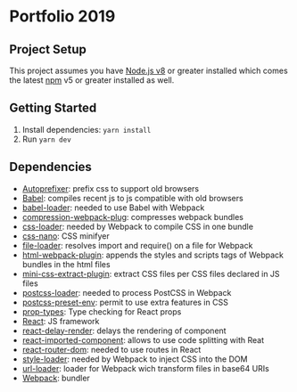 # Portfolio 2019

## Project Setup
This project assumes you have [Node.js v8](http://nodejs.org/) or greater installed which comes
the latest [npm](https://www.npmjs.com/) v5 or greater installed as well. 

## Getting Started
1. Install dependencies: `yarn install`
2. Run `yarn dev`

## Dependencies
- [Autoprefixer](https://github.com/postcss/autoprefixer): prefix css to support old browsers 
- [Babel](https://babeljs.io/): compiles recent js to js compatible with old browsers
- [babel-loader](https://github.com/babel/babel-loader): needed to use Babel with Webpack
- [compression-webpack-plug](https://github.com/webpack-contrib/compression-webpack-plugin): compresses webpack bundles
- [css-loader](https://github.com/webpack-contrib/css-loader): needed by Webpack to compile CSS in one bundle
- [css-nano](https://cssnano.co/): CSS minifyer
- [file-loader](https://github.com/webpack-contrib/file-loader): resolves import and require() on a file for Webpack
- [html-webpack-plugin](https://github.com/jantimon/html-webpack-plugin): appends the styles and scripts tags of Webpack bundles in the html files
- [mini-css-extract-plugin](https://github.com/webpack-contrib/mini-css-extract-plugin): extract CSS files per CSS files declared in JS files
- [postcss-loader](https://github.com/postcss/postcss-loader): needed to process PostCSS in Webpack
- [postcss-preset-env](https://preset-env.cssdb.org/): permit to use extra features in CSS
- [prop-types](https://github.com/facebook/prop-types): Type checking for React props
- [React](https://fr.reactjs.org/): JS framework
- [react-delay-render](https://github.com/arnthor3/react-delay-render): delays the rendering of component
- [react-imported-component](https://github.com/theKashey/react-imported-component): allows to use code splitting with Reat
- [react-router-dom](https://github.com/ReactTraining/react-router): needed to use routes in React
- [style-loader](https://github.com/webpack-contrib/style-loader): needed by Webpack to inject CSS into the DOM
- [url-loader](https://github.com/webpack-contrib/url-loader): loader for Webpack wich transform files in base64 URIs
- [Webpack](https://webpack.js.org/): bundler
 